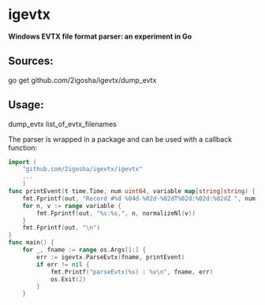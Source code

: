 # igevtx
**Windows EVTX file format parser: an experiment in Go**

## Sources: 
go get github.com/2igosha/igevtx/dump_evtx

## Usage:
dump_evtx list_of_evtx_filenames

The parser is wrapped in a package and can be used with a callback function:

```go
import (
	"github.com/2igosha/igevtx/igevtx"
	...
	)
func printEvent(t time.Time, num uint64, variable map[string]string) {
	fmt.Fprintf(out, "Record #%d %04d-%02d-%02dT%02d:%02d:%02dZ ", num, t.Year(), t.Month(), t.Day(), t.Hour(), t.Minute(), t.Second())
	for n, v := range variable {
		fmt.Fprintf(out, "%s:%s,", n, normalizeNl(v))
	}
	fmt.Fprintf(out, "\n")
}
func main() {
	for _, fname := range os.Args[1:] {
		err := igevtx.ParseEvtx(fname, printEvent)
		if err != nil {
			fmt.Printf("parseEvtx(%s) : %v\n", fname, err)
			os.Exit(2)
		}
	}
```

